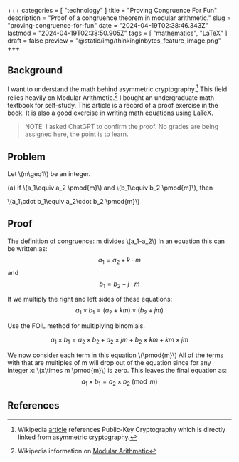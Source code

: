 +++
categories = [ "technology" ]
title = "Proving Congruence For Fun"
description = "Proof of a congruence theorem in modular arithmetic."
slug = "proving-congruence-for-fun"
date = "2024-04-19T02:38:46.343Z"
lastmod = "2024-04-19T02:38:50.905Z"
tags = [ "mathematics", "LaTeX" ]
draft = false
preview = "@static/img/thinkinginbytes_feature_image.png"
+++

## Background

I want to understand the math behind asymmetric cryptography.[^1]
This field relies heavily on Modular Arithmetic.[^2]
I bought an undergraduate math textbook for self-study.
This article is a record of a proof exercise in the book.
It is also a good exercise in writing math equations using LaTeX.
<!--more-->
> NOTE: I asked ChatGPT to confirm the proof.
> No grades are being assigned here, the point is to learn.

## Problem

Let \\(m\geq1\\) be an integer.

(a) If \\(a_1\equiv a_2 \pmod{m}\\) and  \\(b_1\equiv b_2 \pmod{m}\\), then

\\(a_1\cdot b_1\equiv a_2\cdot b_2 \pmod{m}\\)

## Proof

The definition of congruence:
m divides \\(a_1-a_2\\)
In an equation this can be written as:
$$a_1=a_2+k\cdot m$$
and
$$b_1=b_2+j\cdot m$$

If we multiply the right and left sides of these equations:
$$a_1\times b_1=(a_2+km)\times(b_2+jm)$$

Use the FOIL method for multiplying binomials.

$$a_1\times b_1=a_2\times b_2+a_2\times jm+b_2\times km+km\times jm$$

We now consider each term in this equation \\(\pmod{m}\\)
All of the terms with that are multiples of m will drop out of the equation since for any integer x: \\(x\times m \pmod{m}\\) is zero.
This leaves the final equation as:
$$a_1\times b_1=a_2\times b_2 \pmod{m}$$

## References

[^1]: Wikipedia [article](https://en.wikipedia.org/wiki/Public-key_cryptography) references Public-Key Cryptography which is directly linked from asymmetric cryptography.
[^2]: Wikipedia information on [Modular Arithmetic](https://en.wikipedia.org/wiki/Modular_arithmetic)
